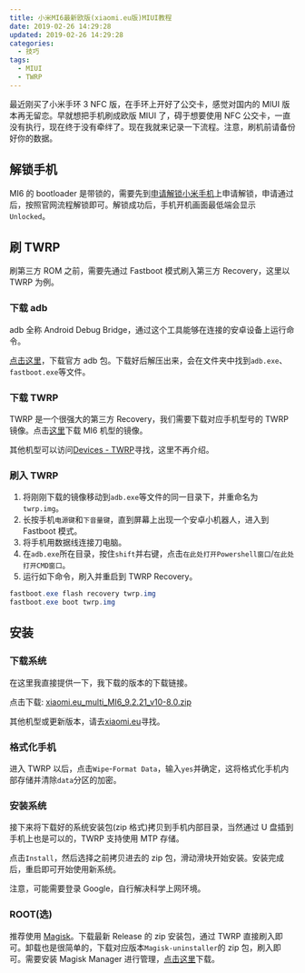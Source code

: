 ```yaml
---
title: 小米MI6最新欧版(xiaomi.eu版)MIUI教程
date: 2019-02-26 14:29:28
updated: 2019-02-26 14:29:28
categories:
  - 技巧
tags:
  - MIUI
  - TWRP
---
```


最近刚买了小米手环 3 NFC 版，在手环上开好了公交卡，感觉对国内的 MIUI 版本再无留恋。早就想把手机刷成欧版 MIUI 了，碍于想要使用 NFC 公交卡，一直没有执行，现在终于没有牵绊了。现在我就来记录一下流程。注意，刷机前请备份好你的数据。

<!--more-->

## 解锁手机

MI6 的 bootloader 是带锁的，需要先到[申请解锁小米手机](http://www.miui.com/unlock/index.html)上申请解锁，申请通过后，按照官网流程解锁即可。解锁成功后，手机开机画面最低端会显示`Unlocked`。

## 刷 TWRP

刷第三方 ROM 之前，需要先通过 Fastboot 模式刷入第三方 Recovery，这里以 TWRP 为例。

### 下载 adb

adb 全称 Android Debug Bridge，通过这个工具能够在连接的安卓设备上运行命令。

[点击这里](https://dl.google.com/android/repository/platform-tools-latest-windows.zip)，下载官方 adb 包。下载好后解压出来，会在文件夹中找到`adb.exe`、`fastboot.exe`等文件。

### 下载 TWRP

TWRP 是一个很强大的第三方 Recovery，我们需要下载对应手机型号的 TWRP 镜像。点击[这里](https://dl.twrp.me/sagit/twrp-3.2.3-2-sagit.img)下载 MI6 机型的镜像。

其他机型可以访问[Devices - TWRP](https://twrp.me/Devices/)寻找，这里不再介绍。

### 刷入 TWRP

1. 将刚刚下载的镜像移动到`adb.exe`等文件的同一目录下，并重命名为`twrp.img`。
2. 长按手机`电源键`和`下音量键`，直到屏幕上出现一个安卓小机器人，进入到 Fastboot 模式。
3. 将手机用数据线连接刀电脑。
4. 在`adb.exe`所在目录，按住`shift`并右键，点击`在此处打开Powershell窗口`/`在此处打开CMD窗口`。
5. 运行如下命令，刷入并重启到 TWRP Recovery。

```powershell
fastboot.exe flash recovery twrp.img
fastboot.exe boot twrp.img
```

## 安装

### 下载系统

在这里我直接提供一下，我下载的版本的下载链接。

点击下载: [xiaomi.eu_multi_MI6_9.2.21_v10-8.0.zip](https://jaist.dl.sourceforge.net/project/xiaomi-eu-multilang-miui-roms/xiaomi.eu/MIUI-WEEKLY-RELEASES/9.2.21/xiaomi.eu_multi_MI6_9.2.21_v10-8.0.zip)

其他机型或更新版本，请去[xiaomi.eu](https://xiaomi.eu/community/)寻找。

### 格式化手机

进入 TWRP 以后，点击`Wipe`-`Format Data`，输入`yes`并确定，这将格式化手机内部存储并清除`data`分区的加密。

### 安装系统

接下来将下载好的系统安装包(zip 格式)拷贝到手机内部目录，当然通过 U 盘插到手机上也是可以的，TWRP 支持使用 MTP 存储。

点击`Install`，然后选择之前拷贝进去的 zip 包，滑动滑块开始安装。安装完成后，重启即可开始使用新系统。

注意，可能需要登录 Google，自行解决科学上网环境。

### ROOT(选)

推荐使用 [Magisk](https://github.com/topjohnwu/Magisk/releases/)。下载最新 Release 的 zip 安装包，通过 TWRP 直接刷入即可。卸载也是很简单的，下载对应版本`Magisk-uninstaller`的 zip 包，刷入即可。需要安装 Magisk Manager 进行管理，[点击这里](https://github.com/topjohnwu/Magisk/releases/download/manager-v7.0.0/MagiskManager-v7.0.0.apk)下载。
